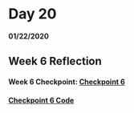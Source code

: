 # Day 20
__01/22/2020__

## Week 6 Reflection


#### Week 6 Checkpoint: [Checkpoint 6]()
####                    [Checkpoint 6 Code]()

